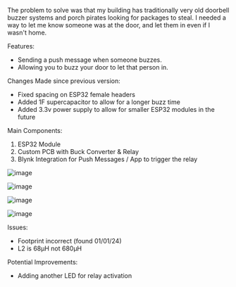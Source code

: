 The problem to solve was that my building has traditionally very old doorbell buzzer systems and porch pirates looking for packages to steal. I needed a way to let me know someone was at the door, and let them in even if I wasn't home.

Features:
- Sending a push message when someone buzzes.
- Allowing you to buzz your door to let that person in.

Changes Made since previous version:
- Fixed spacing on ESP32 female headers
- Added 1F supercapacitor to allow for a longer buzz time
- Added 3.3v power supply to allow for smaller ESP32 modules in the future

Main Components:
1. ESP32 Module
2. Custom PCB with Buck Converter & Relay
4. Blynk Integration for Push Messages / App to trigger the relay

![image](https://github.com/user-attachments/assets/60e22c8a-bd46-43ee-820d-4f76c3db4855)

![image](https://github.com/user-attachments/assets/04587388-e9cd-473e-b699-7f0da59775b4)

![image](https://github.com/user-attachments/assets/cf17f2ba-4e5b-45bb-80f2-6a703f44449e)

![image](https://github.com/user-attachments/assets/6f256b64-f1e1-4c13-b102-c8b284c9dc0b)

Issues:
- Footprint incorrect (found 01/01/24)
- L2 is 68µH not 680µH

Potential Improvements:
- Adding another LED for relay activation
